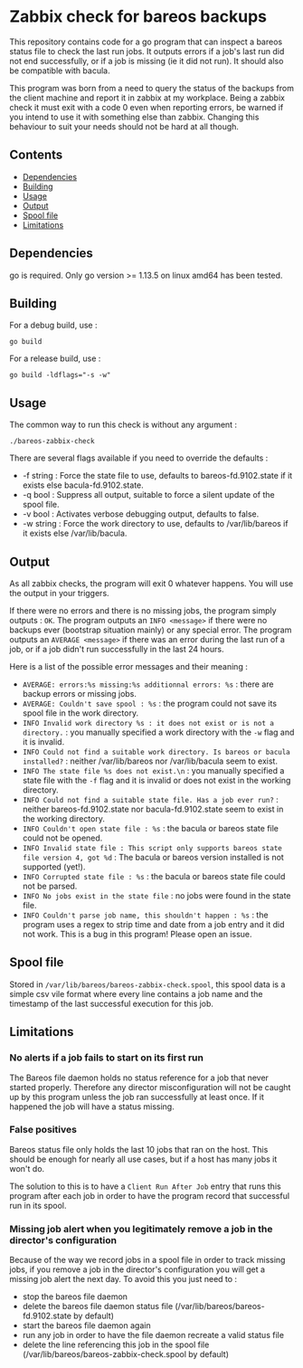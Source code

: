 # Zabbix check for bareos backups

This repository contains code for a go program that can inspect a bareos status file to check the last run jobs. It outputs errors if a job's last run did not end successfully, or if a job is missing (ie it did not run). It should also be compatible with bacula.

This program was born from a need to query the status of the backups from the client machine and report it in zabbix at my workplace. Being a zabbix check it must exit with a code 0 even when reporting errors, be warned if you intend to use it with something else than zabbix. Changing this behaviour to suit your needs should not be hard at all though.

## Contents

- [Dependencies](#dependencies)
- [Building](#building)
- [Usage](#usage)
- [Output](#output)
- [Spool file](#spool-file)
- [Limitations](#limitations)

## Dependencies

go is required. Only go version >= 1.13.5 on linux amd64 has been tested.

## Building

For a debug build, use :
```
go build
```

For a release build, use :
```
go build -ldflags="-s -w"
```

## Usage

The common way to run this check is without any argument :
```
./bareos-zabbix-check
```

There are several flags available if you need to override the defaults :
  - -f string : Force the state file to use, defaults to bareos-fd.9102.state if it exists else bacula-fd.9102.state.
  - -q bool : Suppress all output, suitable to force a silent update of the spool file.
  - -v bool : Activates verbose debugging output, defaults to false.
  - -w string : Force the work directory to use, defaults to /var/lib/bareos if it exists else /var/lib/bacula.

## Output

As all zabbix checks, the program will exit 0 whatever happens. You will use the output in your triggers.

If there were no errors and there is no missing jobs, the program simply outputs : `OK`. The program outputs an `INFO <message>` if there were no backups ever (bootstrap situation mainly) or any special error. The program outputs an `AVERAGE <message>` if there was an error during the last run of a job, or if a job didn't run successfully in the last 24 hours.

Here is a list of the possible error messages and their meaning :
  - `AVERAGE: errors:%s missing:%s additionnal errors: %s` : there are backup errors or missing jobs.
  - `AVERAGE: Couldn't save spool : %s` : the program could not save its spool file in the work directory.
  - `INFO Invalid work directory %s : it does not exist or is not a directory.` : you manually specified a work directory with the `-w` flag and it is invalid.
  - `INFO Could not find a suitable work directory. Is bareos or bacula installed?` : neither /var/lib/bareos nor /var/lib/bacula seem to exist.
  - `INFO The state file %s does not exist.\n` : you manually specified a state file with the `-f` flag and it is invalid or does not exist in the working directory.
  - `INFO Could not find a suitable state file. Has a job ever run?` : neither bareos-fd.9102.state nor bacula-fd.9102.state seem to exist in the working directory.
  - `INFO Couldn't open state file : %s` : the bacula or bareos state file could not be opened.
  - `INFO Invalid state file : This script only supports bareos state file version 4, got %d` : The bacula or bareos version installed is not supported (yet!).
  - `INFO Corrupted state file : %s` : the bacula or bareos state file could not be parsed.
  - `INFO No jobs exist in the state file` : no jobs were found in the state file.
  - `INFO Couldn't parse job name, this shouldn't happen : %s` : the program uses a regex to strip time and date from a job entry and it did not work. This is a bug in this program! Please open an issue.

## Spool file

Stored in `/var/lib/bareos/bareos-zabbix-check.spool`, this spool data is a simple csv vile format where every line contains a job name and the timestamp of the last successful execution for this job.

## Limitations

### No alerts if a job fails to start on its first run

The Bareos file daemon holds no status reference for a job that never started properly. Therefore any director misconfiguration will not be caught up by this program unless the job ran successfully at least once. If it happened the job will have a status missing.

### False positives

Bareos status file only holds the last 10 jobs that ran on the host. This should be enough for nearly all use cases, but if a host has many jobs it won't do.

The solution to this is to have a `Client Run After Job` entry that runs this program after each job in order to have the program record that successful run in its spool.

### Missing job alert when you legitimately remove a job in the director's configuration

Because of the way we record jobs in a spool file in order to track missing jobs, if you remove a job in the director's configuration you will get a missing job alert the next day. To avoid this you just need to :
  - stop the bareos file daemon
  - delete the bareos file daemon status file (/var/lib/bareos/bareos-fd.9102.state by default)
  - start the bareos file daemon again
  - run any job in order to have the file daemon recreate a valid status file
  - delete the line referencing this job in the spool file (/var/lib/bareos/bareos-zabbix-check.spool by default)